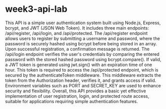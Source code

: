 # week3-api-lab
This API is a simple user authentication system built using Node.js, Express, bcrypt, and JWT (JSON Web Token). It includes three main endpoints: /api/register, /api/login, and /api/protected. The /api/register endpoint allows users to register by submitting a username and password, where the password is securely hashed using bcrypt before being stored in an array. Upon successful registration, a confirmation message is returned. The /api/login endpoint verifies the user's credentials by comparing the entered password with the stored hashed password using bcrypt.compare(). If valid, a JWT token is generated using jwt.sign() with an expiration time of one hour. This token is required to access the /api/protected endpoint, which is secured by the authenticateToken middleware. This middleware extracts the token from the Authorization header, verifies it, and grants access if valid. Environment variables such as PORT and SECRET_KEY are used to enhance security and flexibility. Overall, this API provides a basic yet effective implementation of user registration, login, and protected route access, suitable for applications requiring simple authentication features.
